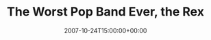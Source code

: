 ---
templateKey: event
guid: 08940994-6eab-11ea-99c5-002590d1d1b0
date: 2007-10-24T15:00:00+00:00
eventTime: '6:30-8:30pm'
title: The Worst Pop Band Ever, the Rex
artist: The Worst Pop Band Ever
city: Toronto
venue: the Rex
group: Tim Shia
---
